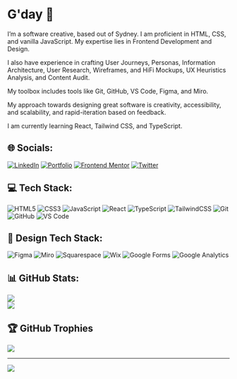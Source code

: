 # G'day 👋

I’m a software creative, based out of Sydney. I am proficient in HTML, CSS, and vanilla JavaScript. My expertise lies in Frontend Development and Design.

I also have experience in crafting User Journeys, Personas, Information Architecture, User Research, Wireframes, and HiFi Mockups, UX Heuristics Analysis, and Content Audit.

My toolbox includes tools like Git, GitHub, VS Code, Figma, and Miro.

My approach towards designing great software is creativity, accessibility, and scalability, and rapid-iteration based on feedback.

I am currently learning React, Tailwind CSS, and TypeScript.

## 🌐 Socials:
[![LinkedIn](https://img.shields.io/badge/LinkedIn-%230077B5.svg?style=for-the-badge&logo=linkedin&logoColor=white)](https://www.linkedin.com/in/shivamagarwal03/) [![Portfolio](https://img.shields.io/badge/Portfolio-%23121011.svg?style=for-the-badge&logo=web&logoColor=white)](https://www.shivamagarwal.au) [![Frontend Mentor](https://img.shields.io/badge/Frontend%20Mentor-%230077B5.svg?style=for-the-badge&logo=frontendmentor&logoColor=white)](https://www.frontendmentor.io/profile/undrthegraveyard) [![Twitter](https://img.shields.io/badge/Twitter-%231DA1F2.svg?style=for-the-badge&logo=twitter&logoColor=white)](https://twitter.com/shivam_agarwaal)

## 💻 Tech Stack:
![HTML5](https://img.shields.io/badge/html5-%23E34F26.svg?style=for-the-badge&logo=html5&logoColor=white) ![CSS3](https://img.shields.io/badge/css3-%231572B6.svg?style=for-the-badge&logo=css3&logoColor=white) ![JavaScript](https://img.shields.io/badge/javascript-%23323330.svg?style=for-the-badge&logo=javascript&logoColor=%23F7DF1E) ![React](https://img.shields.io/badge/react-%2320232a.svg?style=for-the-badge&logo=react&logoColor=%2361DAFB) ![TypeScript](https://img.shields.io/badge/typescript-%23007ACC.svg?style=for-the-badge&logo=typescript&logoColor=white) ![TailwindCSS](https://img.shields.io/badge/tailwindcss-%2338B2AC.svg?style=for-the-badge&logo=tailwind-css&logoColor=white) ![Git](https://img.shields.io/badge/git-%23F05033.svg?style=for-the-badge&logo=git&logoColor=white) ![GitHub](https://img.shields.io/badge/github-%23121011.svg?style=for-the-badge&logo=github&logoColor=white) ![VS Code](https://img.shields.io/badge/VS%20Code-007ACC?style=for-the-badge&logo=visual-studio-code&logoColor=white)

## 🎨 Design Tech Stack:
![Figma](https://img.shields.io/badge/figma-%23F24E1E.svg?style=for-the-badge&logo=figma&logoColor=white) ![Miro](https://img.shields.io/badge/miro-FFD02F?style=for-the-badge&logo=miro&logoColor=050036) ![Squarespace](https://img.shields.io/badge/squarespace-000000?style=for-the-badge&logo=squarespace&logoColor=white) ![Wix](https://img.shields.io/badge/wix-000000?style=for-the-badge&logo=wix&logoColor=white) ![Google Forms](https://img.shields.io/badge/Google%20Forms-4285F4?style=for-the-badge&logo=google&logoColor=white) ![Google Analytics](https://img.shields.io/badge/Google%20Analytics-E37400?style=for-the-badge&logo=google-analytics&logoColor=white)

## 📊 GitHub Stats:
![](https://github-readme-streak-stats.herokuapp.com/?user=undrthegraveyard&theme=dark&hide_border=false)<br/>
![](https://github-readme-stats.vercel.app/api/top-langs/?username=undrthegraveyard&theme=dark&hide_border=false&include_all_commits=true&count_private=true&layout=compact)

## 🏆 GitHub Trophies
![](https://github-profile-trophy.vercel.app/?username=undrthegraveyard&theme=radical&no-frame=true&no-bg=false&margin-w=4)

---
[![](https://visitcount.itsvg.in/api?id=undrthegraveyard&icon=0&color=0)](https://visitcount.itsvg.in)

<!-- Proudly created with GPRM ( https://gprm.itsvg.in ) -->